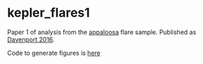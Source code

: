 # kepler_flares1

Paper 1 of analysis from the [appaloosa](https://github.com/jradavenport/appaloosa) flare sample. Published as [Davenport 2016](https://arxiv.org/abs/1607.03494).

Code to generate figures is [here](https://github.com/jradavenport/appaloosa/blob/master/appaloosa/paper1.py)

